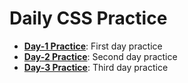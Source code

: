 # Daily CSS Practice 

- **[Day-1 Practice](../../tree/Day-1)**: First day practice
- **[Day-2 Practice](../../tree/Day-2)**: Second day practice
- **[Day-3 Practice](../../tree/Day-3)**: Third day practice

